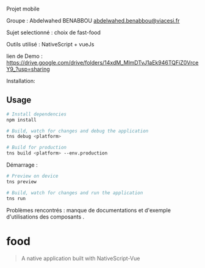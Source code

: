 Projet mobile

Groupe : Abdelwahed BENABBOU abdelwahed.benabbou@viacesi.fr

Sujet selectionné : choix de fast-food

Outils utilisé : NativeScript + vueJs

lien de Demo : https://drive.google.com/drive/folders/14xdM_MlmDTvJ1aEk946TQFiZ0VrceY9_?usp=sharing

Installation:

## Usage

``` bash
# Install dependencies
npm install

# Build, watch for changes and debug the application
tns debug <platform>

# Build for production
tns build <platform> --env.production

```

Démarrage :

``` bash
# Preview on device
tns preview

# Build, watch for changes and run the application
tns run
```

Problèmes rencontrés :
 manque de documentations et d'exemple d'utilisations des composants .


# food

> A native application built with NativeScript-Vue


